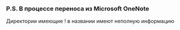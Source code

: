 ### P.S. В процессе переноса из Microsoft OneNote

Директории имеющие ! в названии имеют неполную информацию